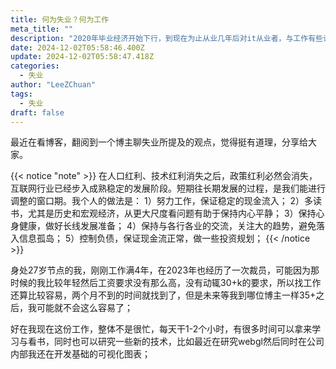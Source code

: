 ```yaml
---
title: 何为失业？何为工作
meta_title: ""
description: "2020年毕业经济开始下行，到现在为止从业几年后对it从业者，与工作有些许感悟"
date: 2024-12-02T05:58:46.400Z
update: 2024-12-02T05:58:47.418Z
categories:
  - 失业
author: "LeeZChuan"
tags:
  - 失业
draft: false
---
```


最近在看博客，翻阅到一个博主聊失业所提及的观点，觉得挺有道理，分享给大家。

{{< notice "note" >}}
在人口红利、技术红利消失之后，政策红利必然会消失，互联网行业已经步入成熟稳定的发展阶段。短期往长期发展的过程，是我们能进行调整的窗口期。我个人的做法是：
1）努力工作，保证稳定的现金流入；
2）多读书，尤其是历史和宏观经济，从更大尺度看问题有助于保持内心平静；
3）保持心身健康，做好长线发展准备；
4）保持与各行各业的交流，关注大的趋势，避免落入信息孤岛；
5）控制负债，保证现金流正常，做一些投资规划；
{{< /notice >}}

身处27岁节点的我，刚刚工作满4年，在2023年也经历了一次裁员，可能因为那时候的我比较年轻然后工资要求没有那么高，没有动辄30+k的要求，所以找工作还算比较容易，两个月不到的时间就找到了，但是未来等我到哪位博主一样35+之后，我可能就不会这么容易了；

好在我现在这份工作，整体不是很忙，每天干1-2个小时，有很多时间可以拿来学习与看书，同时也可以研究一些新的技术，比如最近在研究webgl然后同时在公司内部我还在开发基础的可视化图表；
